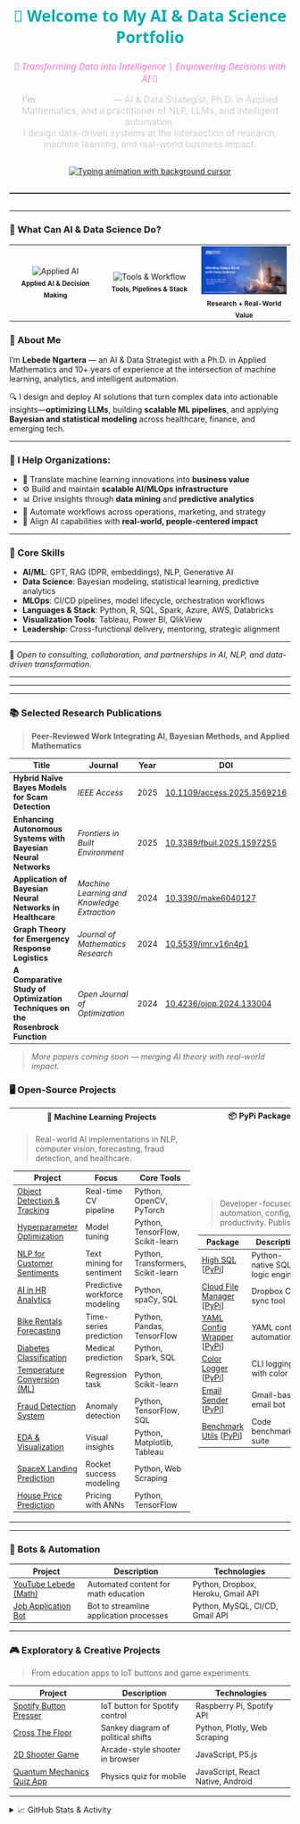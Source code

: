 <h1 align="center" style="color:#00ADB5; font-family:'Segoe UI', Tahoma, Geneva, Verdana, sans-serif;">
  🚀 Welcome to My AI & Data Science Portfolio
</h1>
<h3 align="center" style="color:#FF6EC7; font-style: italic; font-weight: 500; font-family: 'Segoe UI', Tahoma, Geneva, Verdana, sans-serif;">
  🚀 Transforming Data into Intelligence | Empowering Decisions with AI 🧠
</h3>


<p align="center" style="font-size: 16px; color: #CCCCCC;">
  <strong>I’m <span style="color:#FFFFFF;">Lebede Ngartera</span></strong> — AI & Data Strategist, Ph.D. in Applied Mathematics,  
  and a practitioner of NLP, LLMs, and intelligent automation.
  <br/>
  I design data-driven systems at the intersection of research, machine learning, and real-world business impact.
</p>

<p align="center" style="margin-top: 30px;">
  <a href="https://github.com/DrLebedeNgartera">
    <img src="https://readme-typing-svg.demolab.com?font=Fira+Code&size=20&duration=3000&pause=1000&center=true&vCenter=true&multiline=true&width=800&height=100&lines=Lebede+Ngartera+|+AI+Strategist+%26+Researcher;Ph.D.+in+Applied+Mathematics+|+LLMs,+NLP,+MLOps;Data-Driven+Innovation+|+Machine+Learning+for+Impact&repeat=true" alt="Typing animation with background cursor" />
  </a>
</p>


<hr style="margin: 30px 0; border: none; border-top: 1px solid #444;">


---

<h3 align="left">🧠 What Can AI & Data Science Do?</h3>

<div align="center">

<table>
  <tr>
    <td align="center" width="280">
      <img src="https://github.com/Teraces12/LebedeNgartera/blob/main/Tera22.png?raw=true" width="260" alt="Applied AI">
      <br><sub><strong>Applied AI & Decision Making</strong></sub>
    </td>
    <td align="center" width="280">
      <img src="https://github.com/Teraces12/LebedeNgartera/blob/main/Tera12.png?raw=true" width="260" alt="Tools & Workflow">
      <br><sub><strong>Tools, Pipelines & Stack</strong></sub>
    </td>
    <td align="center" width="280">
      <img src="https://github.com/Teraces12/LebedeNgartera/blob/main/win.png?raw=true" width="260" alt="Research Presentation">
      <br><sub><strong>Research + Real-World Value</strong></sub>
    </td>
  </tr>
</table>

</div>

### 🔬 About Me

I’m **Lebede Ngartera** — an AI & Data Strategist with a Ph.D. in Applied Mathematics and 10+ years of experience at the intersection of machine learning, analytics, and intelligent automation.

🔍 I design and deploy AI solutions that turn complex data into actionable insights—**optimizing LLMs**, building **scalable ML pipelines**, and applying **Bayesian and statistical modeling** across healthcare, finance, and emerging tech.

---

### 💼 I Help Organizations:
- 🔁 Translate machine learning innovations into **business value**
- ⚙️ Build and maintain **scalable AI/MLOps infrastructure**
- 📊 Drive insights through **data mining** and **predictive analytics**
- 🤖 Automate workflows across operations, marketing, and strategy
- 🎯 Align AI capabilities with **real-world, people-centered impact**

---

### 🧠 Core Skills

- **AI/ML**: GPT, RAG (DPR, embeddings), NLP, Generative AI  
- **Data Science**: Bayesian modeling, statistical learning, predictive analytics  
- **MLOps**: CI/CD pipelines, model lifecycle, orchestration workflows  
- **Languages & Stack**: Python, R, SQL, Spark, Azure, AWS, Databricks  
- **Visualization Tools**: Tableau, Power BI, QlikView  
- **Leadership**: Cross-functional delivery, mentoring, strategic alignment

---

📣 *Open to consulting, collaboration, and partnerships in AI, NLP, and data-driven transformation.*


---


---

---

### 📚 Selected Research Publications

> **Peer-Reviewed Work Integrating AI, Bayesian Methods, and Applied Mathematics**

| Title | Journal | Year | DOI |
|--|--|--|--|
| **Hybrid Naïve Bayes Models for Scam Detection** | *IEEE Access* | 2025 | [10.1109/access.2025.3569216](https://doi.org/10.1109/access.2025.3569216) |
| **Enhancing Autonomous Systems with Bayesian Neural Networks** | *Frontiers in Built Environment* | 2025 | [10.3389/fbuil.2025.1597255](https://doi.org/10.3389/fbuil.2025.1597255) |
| **Application of Bayesian Neural Networks in Healthcare** | *Machine Learning and Knowledge Extraction* | 2024 | [10.3390/make6040127](https://doi.org/10.3390/make6040127) |
| **Graph Theory for Emergency Response Logistics** | *Journal of Mathematics Research* | 2024 | [10.5539/jmr.v16n4p1](https://doi.org/10.5539/jmr.v16n4p1) |
| **A Comparative Study of Optimization Techniques on the Rosenbrock Function** | *Open Journal of Optimization* | 2024 | [10.4236/ojop.2024.133004](https://doi.org/10.4236/ojop.2024.133004) |

> *More papers coming soon — merging AI theory with real-world impact.*




### 🖥️ Open-Source Projects

<table>
<tr><th>🧠 Machine Learning Projects</th><th>📦 PyPi Packages by Lebede</th></tr>
<tr><td>

> Real-world AI implementations in NLP, computer vision, forecasting, fraud detection, and healthcare.

| Project | Focus | Core Tools |
|--------|-------|------------|
| [Object Detection & Tracking](https://github.com/Teraces12/LebedeNgartera/blob/526b62f89c35b7dc53df83ef90b9547d91233fdb/ObjectDetection_and_Tracking.ipynb) | Real-time CV pipeline | Python, OpenCV, PyTorch |
| [Hyperparameter Optimization](https://github.com/Teraces12/LebedeNgartera/blob/main/HPO.ipynb) | Model tuning | Python, TensorFlow, Scikit-learn |
| [NLP for Customer Sentiments](https://github.com/Teraces12/NATURAL-LANGUAGE-PROCESSING-NLP-FOR-CUSTOMER-SENTIMENTS) | Text mining for sentiment | Python, Transformers, Scikit-learn |
| [AI in HR Analytics](https://github.com/Teraces12/Human_Resources_Department_Model) | Predictive workforce modeling | Python, spaCy, SQL |
| [Bike Rentals Forecasting](https://github.com/Teraces12/HOW-TO-USE-TENSORFLOW-2.X-TO-PREDICT-BIKE-RENTAL-USING-ANNs-Regression-) | Time-series prediction | Python, Pandas, TensorFlow |
| [Diabetes Classification](https://github.com/Teraces12/LebedeNgartera/blob/beda87685043b0304a526a4dde1451588ffd358f/Project_Lebede_Ngartera_Classify_Diabetes_Using_ANNs.ipynb) | Medical prediction | Python, Spark, SQL |
| [Temperature Conversion (ML)](https://github.com/Teraces12/LebedeNgartera/blob/beda87685043b0304a526a4dde1451588ffd358f/Machine_Learning_Model_for_Celsius_to_Fahrenheit_Conversion.ipynb) | Regression task | Python, Scikit-learn |
| [Fraud Detection System](https://github.com/Teraces12/IBM_Data_Science_Capstone_Project/blob/main/Automated_Fraud_Detection_System_with_Python.ipynb) | Anomaly detection | Python, TensorFlow, SQL |
| [EDA & Visualization](https://github.com/Teraces12/IBM_Data_Science_Capstone_Project/blob/main/EDA%20with%20Data%20Visualization.ipynb) | Visual insights | Python, Matplotlib, Tableau |
| [SpaceX Landing Prediction](https://github.com/Teraces12/IBM_Data_Science_Capstone_Project/blob/main/jupyter-labs-webscrapingL.ipynb) | Rocket success modeling | Python, Web Scraping |
| [House Price Prediction](https://github.com/Teraces12/LebedeNgartera/blob/main/How_to_Predict_House_Prices_using_ANNs_(Regression)_Solutions.ipynb) | Pricing with ANNs | Python, TensorFlow |

</td><td>

> Developer-focused tools for automation, config, monitoring, and productivity. Published on PyPi.

| Package | Description | Technologies |
|---------|-------------|--------------|
| [High SQL](https://github.com/lebede/high-sql) [[PyPi](https://pypi.org/project/high-sql/)] | Python-native SQL logic engine | Python, SQL, CLI |
| [Cloud File Manager](https://github.com/lebede/cloud-filemanager) [[PyPi](https://pypi.org/project/cloud-filemanager/)] | Dropbox CLI sync tool | Python, Dropbox API |
| [YAML Config Wrapper](https://github.com/lebede/yaml-config-wrapper) [[PyPi](https://pypi.org/project/yaml-config-wrapper/)] | YAML config automation | Python, YAML |
| [Color Logger](https://github.com/lebede/termcolor-logger) [[PyPi](https://pypi.org/project/termcolor-logger/)] | CLI logging with color | Python |
| [Email Sender](https://github.com/lebede/pyemail-sender) [[PyPi](https://pypi.org/project/pyemail-sender/)] | Gmail-based email bot | Python, Gmail API |
| [Benchmark Utils](https://github.com/lebede/bench-utils) [[PyPi](https://pypi.org/project/bench-utils/)] | Code benchmarking suite | Python, Timeit |

</td></tr>
</table>

---

### 🤖 Bots & Automation

| Project | Description | Technologies |
|--------|-------------|--------------|
| [YouTube Lebede (Math)](https://www.youtube.com/channel/UC-vFiV3TTvlsWlWV92lkFQA) | Automated content for math education | Python, Dropbox, Heroku, Gmail API |
| [Job Application Bot](https://github.com/lebede/JobApplicationBot) | Bot to streamline application processes | Python, MySQL, CI/CD, Gmail API |

---

### 🎮 Exploratory & Creative Projects

> From education apps to IoT buttons and game experiments.

| Project | Description | Technologies |
|---------|-------------|--------------|
| [Spotify Button Presser](https://github.com/lebede/SpotiClick) | IoT button for Spotify control | Raspberry Pi, Spotify API |
| [Cross The Floor](https://github.com/lebede/Cross-The-Floor) | Sankey diagram of political shifts | Python, Plotly, Web Scraping |
| [2D Shooter Game](https://github.com/lebede/shooter-game-with-p5js) | Arcade-style shooter in browser | JavaScript, P5.js |
| [Quantum Mechanics Quiz App](https://github.com/lebede/Quantum-Mechanics-Quiz-App) | Physics quiz for mobile | JavaScript, React Native, Android |

---

<details>
<summary>📈 GitHub Stats & Activity</summary>

<br>

### 🔍 Profile Summary
![Profile Details](http://github-profile-summary-cards.vercel.app/api/cards/profile-details?username=lebede&theme=dracula)

### 🧠 Language Usage
![Languages by Repo](http://github-profile-summary-cards.vercel.app/api/cards/repos-per-language?username=lebede&theme=dracula)
![Most Used Languages](http://github-profile-summary-cards.vercel.app/api/cards/most-commit-language?username=lebede&theme=dracula)

---

### 🎧 Currently Coding & Listening To:
[![Spotify](https://spotify-github-profile.vercel.app/api/view?uid=11159336621&cover_image=true&theme=novatorem&show_offline=true&bar_color=53b14f&bar_color_cover=false)](https://open.spotify.com/user/11159336621)

</details>
